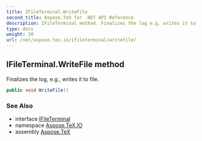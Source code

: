 ```yaml
---
title: IFileTerminal.WriteFile
second_title: Aspose.TeX for .NET API Reference
description: IFileTerminal method. Finalizes the log e.g. writes it to file
type: docs
weight: 20
url: /net/aspose.tex.io/ifileterminal/writefile/
---
```

## IFileTerminal.WriteFile method

Finalizes the log, e.g., writes it to file.

```csharp
public void WriteFile()
```

### See Also

* interface [IFileTerminal](../)
* namespace [Aspose.TeX.IO](../../ifileterminal/)
* assembly [Aspose.TeX](../../../)


